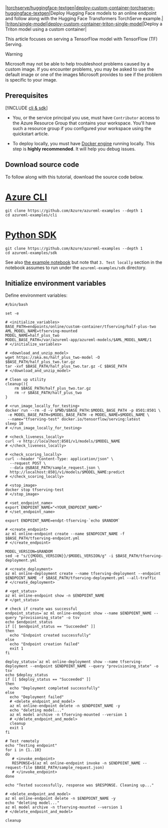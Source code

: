 |[torchserve/huggingface-textgen](https://github.com/Azure/azureml-examples/blob/main/cli/endpoints/online/custom-container/torchserve/huggingface-textgen)|[deploy-custom-container-torchserve-huggingface-textgen](https://github.com/Azure/azureml-examples/blob/main/cli/deploy-custom-container-torchserve-huggingface-textgen.sh)|Deploy Hugging Face models to an online endpoint and follow along with the Hugging Face Transformers TorchServe example.| 
|[triton/single-model](https://github.com/Azure/azureml-examples/blob/main/cli/endpoints/online/custom-container/triton/single-model)|[deploy-custom-container-triton-single-model](https://github.com/Azure/azureml-examples/blob/main/cli/deploy-custom-container-triton-single-model.sh)|Deploy a Triton model using a custom container|

This article focuses on serving a TensorFlow model with TensorFlow (TF) Serving. 

> [!WARNING]
> Microsoft may not be able to help troubleshoot problems caused by a custom image. If you encounter problems, you may be asked to use the default image or one of the images Microsoft provides to see if the problem is specific to your image.

## Prerequisites

[!INCLUDE [cli & sdk](../../includes/machine-learning-cli-sdk-v2-prereqs.md)]

* You, or the service principal you use, must have `Contributor` access to the Azure Resource Group that contains your workspace. You'll have such a resource group if you configured your workspace using the quickstart article.

* To deploy locally, you must have [Docker engine](https://docs.docker.com/engine/install/) running locally. This step is **highly recommended**. It will help you debug issues.

## Download source code

To follow along with this tutorial, download the source code below.

# [Azure CLI](#tab/cli)

```azurecli
git clone https://github.com/Azure/azureml-examples --depth 1
cd azureml-examples/cli
```

# [Python SDK](#tab/python)

```azurecli
git clone https://github.com/Azure/azureml-examples --depth 1
cd azureml-examples/sdk
```

See also [the example notebook](https://github.com/Azure/azureml-examples/blob/main/sdk/python/endpoints/online/custom-container/online-endpoints-custom-container.ipynb) but note that `3. Test locally` section in the notebook assumes to run under the `azureml-examples/sdk` directory.


## Initialize environment variables

Define environment variables:

```azurecli
#/bin/bash

set -e

# <initialize_variables>
BASE_PATH=endpoints/online/custom-container/tfserving/half-plus-two
AML_MODEL_NAME=tfserving-mounted
MODEL_NAME=half_plus_two
MODEL_BASE_PATH=/var/azureml-app/azureml-models/$AML_MODEL_NAME/1
# </initialize_variables>

# <download_and_unzip_model>
wget https://aka.ms/half_plus_two-model -O $BASE_PATH/half_plus_two.tar.gz
tar -xvf $BASE_PATH/half_plus_two.tar.gz -C $BASE_PATH
# </download_and_unzip_model>

# Clean up utility
cleanup(){
    rm $BASE_PATH/half_plus_two.tar.gz
    rm -r $BASE_PATH/half_plus_two
}

# <run_image_locally_for_testing>
docker run --rm -d -v $PWD/$BASE_PATH:$MODEL_BASE_PATH -p 8501:8501 \
 -e MODEL_BASE_PATH=$MODEL_BASE_PATH -e MODEL_NAME=$MODEL_NAME \
 --name="tfserving-test" docker.io/tensorflow/serving:latest
sleep 10
# </run_image_locally_for_testing>

# <check_liveness_locally>
curl -v http://localhost:8501/v1/models/$MODEL_NAME
# </check_liveness_locally>

# <check_scoring_locally>
curl --header "Content-Type: application/json" \
  --request POST \
  --data @$BASE_PATH/sample_request.json \
  http://localhost:8501/v1/models/$MODEL_NAME:predict
# </check_scoring_locally>

# <stop_image>
docker stop tfserving-test
# </stop_image>

# <set_endpoint_name> 
export ENDPOINT_NAME="<YOUR_ENDPOINT_NAME>"
# </set_endpoint_name>

export ENDPOINT_NAME=endpt-tfserving-`echo $RANDOM`

# <create_endpoint>
az ml online-endpoint create --name $ENDPOINT_NAME -f $BASE_PATH/tfserving-endpoint.yml
# </create_endpoint>

MODEL_VERSION=$RANDOM
sed -e "s/{{MODEL_VERSION}}/$MODEL_VERSION/g" -i $BASE_PATH/tfserving-deployment.yml

# <create_deployment>
az ml online-deployment create --name tfserving-deployment --endpoint $ENDPOINT_NAME -f $BASE_PATH/tfserving-deployment.yml --all-traffic
# </create_deployment>

# <get_status>
az ml online-endpoint show -n $ENDPOINT_NAME
# </get_status>

# check if create was successful
endpoint_status=`az ml online-endpoint show --name $ENDPOINT_NAME --query "provisioning_state" -o tsv`
echo $endpoint_status
if [[ $endpoint_status == "Succeeded" ]]
then
  echo "Endpoint created successfully"
else
  echo "Endpoint creation failed"
  exit 1
fi

deploy_status=`az ml online-deployment show --name tfserving-deployment --endpoint $ENDPOINT_NAME --query "provisioning_state" -o tsv`
echo $deploy_status
if [[ $deploy_status == "Succeeded" ]]
then
  echo "Deployment completed successfully"
else
  echo "Deployment failed"
  # <delete_endpoint_and_model>
  az ml online-endpoint delete -n $ENDPOINT_NAME -y
  echo "deleting model..."
  az ml model archive -n tfserving-mounted --version 1
  # </delete_endpoint_and_model>
  cleanup
  exit 1
fi

# Test remotely
echo "Testing endpoint"
for i in {1..10}
do
   # <invoke_endpoint>
   RESPONSE=$(az ml online-endpoint invoke -n $ENDPOINT_NAME --request-file $BASE_PATH/sample_request.json)
   # </invoke_endpoint>
done

echo "Tested successfully, response was $RESPONSE. Cleaning up..."

# <delete_endpoint_and_model>
az ml online-endpoint delete -n $ENDPOINT_NAME -y
echo "deleting model..."
az ml model archive -n tfserving-mounted --version 1
# </delete_endpoint_and_model>

cleanup

```
